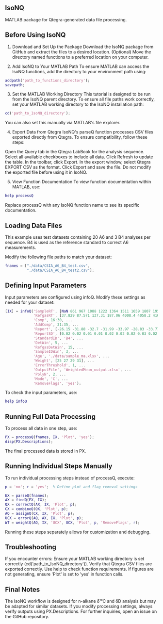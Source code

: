 ## IsoNQ
MATLAB package for Qtegra-generated data file processing.

## Before Using IsoNQ
1. Download and Set Up the Package
Download the IsoNQ package from GitHub and extract the files to a desired location.
(Optional) Move the directory named functions to a preferred location on your computer.

2. Add IsoNQ to Your MATLAB Path
To ensure MATLAB can access the IsoNQ functions, add the directory to your environment path using:

```Matlab
addpath('path_to_functions_directory');
savepath;
```

3. Set the MATLAB Working Directory
This tutorial is designed to be run from the IsoNQ parent directory.
To ensure all file paths work correctly, set your MATLAB working directory to the IsoNQ installation path:

```Matlab
cd('path_to_IsoNQ_directory');
```

You can also set this manually via MATLAB's file explorer.

4. Export Data from Qtegra
IsoNQ's parseQ function processes CSV files exported directly from Qtegra.
To ensure compatibility, follow these steps:

Open the Query tab in the Qtegra LabBook for the analysis sequence.
Select all available checkboxes to include all data.
Click Refresh to update the table.
In the toolbar, click Export.
In the export window, select Qtegra EXPORT CSV as the format.
Click Export and save the file.
Do not modify the exported file before using it in IsoNQ.

5. View Function Documentation
To view function documentation within MATLAB, use:

```Matlab
help processQ
```

Replace processQ with any IsoNQ function name to see its specific documentation.

## Loading Data Files
This example uses test datasets containing 20 A6 and 3 B4 analyses per sequence.
B4 is used as the reference standard to correct A6 measurements.

Modify the following file paths to match your dataset:

```Matlab
fnames = ["./data/CSIA_A6_B4_test.csv",
          "./data/CSIA_A6_B4_test2.csv"];
```

## Defining Input Parameters
Input parameters are configured using infoQ.
Modify these settings as needed for your dataset:

```Matlab
[IX] = infoQ('SampleRT', [NaN 861 967 1088 1222 1364 1511 1659 1807 1953 2096 2235 2370 2501 2629 2756 2872 2990 3103 3211], ...
             'RefgasRT', [37.829 87.571 137.31 187.06 4008.4 4058.2 4107.9 4157.6], ...
             'Comp', 16:30, ...
             'AddComp', 31:35, ...
             'Report', [-26.15 -31.88 -32.7 -31.99 -33.97 -28.83 -33.77 -33.37 -32.13 -28.46 -32.94 -30.49 -33.2 -29.1 -29.84], ...
             'ReportSD', [0.02 0.02 0.01 0.01 0.02 0.02 0.02 0.03 0.02 0.02 0.01 0.01 0.01 0.01 0.01], ...
             'StandardID', 'B4', ...
             'DetWin', 5, ...
             'RefgasDetWin', 15, ...
             'SampleIDWin', 3, ...
             'Age', './data/sample_ma.xlsx', ...
             'Weight', [25 27 29 31], ...
             'ErrorThreshold', 1, ...
             'OutputFile', 'WeightedMean_output.xlsx', ...
             'PolyN', 2, ...
             'Mode', 'C', ...
             'RemoveFlags', 'yes');
```

To check the input parameters, use:

```Matlab
help infoQ
```

## Running Full Data Processing
To process all data in one step, use:

```Matlab
PX = processQ(fnames, IX, 'Plot', 'yes');
disp(PX.Descriptions);
```

The final processed data is stored in PX.

## Running Individual Steps Manually
To run individual processing steps instead of processQ, execute:

```Matlab
p = 'no'; r = 'yes';  % Define plot and flag removal settings

EX = parseQ(fnames); 
AX = findQ(EX, IX); 
QX = correctQ(AX, IX, 'Plot', p);
CX = combineQ(QX, 'Plot', p);
AQ = assignQ(CX, IX, 'Plot', p);
UCX = errorQ(AQ, AX, IX, 'Plot', p); 
WT = weightQ(AQ, IX, 'UCX', UCX, 'Plot', p, 'RemoveFlags', r);
```

Running these steps separately allows for customization and debugging.

## Troubleshooting
If you encounter errors:
Ensure your MATLAB working directory is set correctly (cd('path_to_IsoNQ_directory')).
Verify that Qtegra CSV files are exported correctly.
Use help <function> to check function requirements.
If figures are not generating, ensure 'Plot' is set to 'yes' in function calls.

## Final Notes
The IsoNQ workflow is designed for n-alkane δ¹³C and δD analysis but may be adapted for similar datasets.
If you modify processing settings, always verify outputs using PX.Descriptions.
For further inquiries, open an issue on the GitHub repository.

